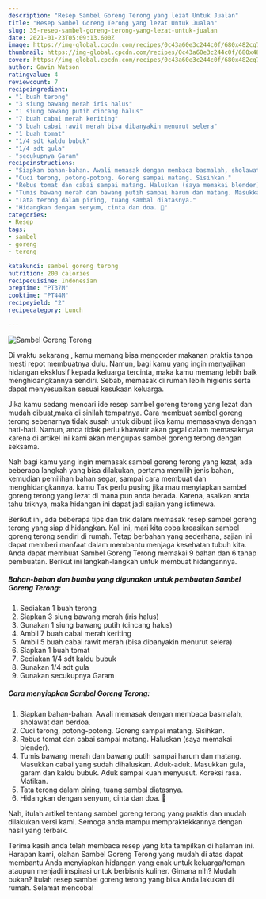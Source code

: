 ```yaml
---
description: "Resep Sambel Goreng Terong yang lezat Untuk Jualan"
title: "Resep Sambel Goreng Terong yang lezat Untuk Jualan"
slug: 35-resep-sambel-goreng-terong-yang-lezat-untuk-jualan
date: 2021-01-23T05:09:13.600Z
image: https://img-global.cpcdn.com/recipes/0c43a60e3c244c0f/680x482cq70/sambel-goreng-terong-foto-resep-utama.jpg
thumbnail: https://img-global.cpcdn.com/recipes/0c43a60e3c244c0f/680x482cq70/sambel-goreng-terong-foto-resep-utama.jpg
cover: https://img-global.cpcdn.com/recipes/0c43a60e3c244c0f/680x482cq70/sambel-goreng-terong-foto-resep-utama.jpg
author: Gavin Watson
ratingvalue: 4
reviewcount: 7
recipeingredient:
- "1 buah terong"
- "3 siung bawang merah iris halus"
- "1 siung bawang putih cincang halus"
- "7 buah cabai merah keriting"
- "5 buah cabai rawit merah bisa dibanyakin menurut selera"
- "1 buah tomat"
- "1/4 sdt kaldu bubuk"
- "1/4 sdt gula"
- "secukupnya Garam"
recipeinstructions:
- "Siapkan bahan-bahan. Awali memasak dengan membaca basmalah, sholawat dan berdoa."
- "Cuci terong, potong-potong. Goreng sampai matang. Sisihkan."
- "Rebus tomat dan cabai sampai matang. Haluskan (saya memakai blender)."
- "Tumis bawang merah dan bawang putih sampai harum dan matang. Masukkan cabai yang sudah dihaluskan. Aduk-aduk. Masukkan gula, garam dan kaldu bubuk. Aduk sampai kuah menyusut. Koreksi rasa. Matikan."
- "Tata terong dalam piring, tuang sambal diatasnya."
- "Hidangkan dengan senyum, cinta dan doa. 🖤"
categories:
- Resep
tags:
- sambel
- goreng
- terong

katakunci: sambel goreng terong 
nutrition: 200 calories
recipecuisine: Indonesian
preptime: "PT37M"
cooktime: "PT44M"
recipeyield: "2"
recipecategory: Lunch

---
```



![Sambel Goreng Terong](https://img-global.cpcdn.com/recipes/0c43a60e3c244c0f/680x482cq70/sambel-goreng-terong-foto-resep-utama.jpg)

Di waktu  sekarang , kamu memang bisa mengorder makanan praktis tanpa mesti repot membuatnya dulu. Namun, bagi kamu yang ingin menyajikan hidangan eksklusif kepada keluarga tercinta, maka kamu memang lebih baik menghidangkannya sendiri. Sebab, memasak di rumah lebih higienis serta dapat menyesuaikan sesuai kesukaan keluarga.

Jika kamu sedang mencari ide resep sambel goreng terong yang lezat dan mudah dibuat,maka di sinilah tempatnya. Cara membuat sambel goreng terong  sebenarnya tidak susah untuk dibuat jika kamu memasaknya dengan hati-hati. Namun, anda tidak perlu khawatir akan gagal dalam memasaknya 
karena di artikel ini kami akan mengupas sambel goreng terong dengan seksama.  



Nah bagi kamu yang ingin memasak sambel goreng terong yang lezat, ada beberapa langkah yang bisa dilakukan, pertama memilih jenis bahan, kemudian pemilihan bahan segar, sampai cara membuat dan menghidangkannya. kamu Tak perlu pusing jika mau menyiapkan sambel goreng terong yang lezat di mana pun anda berada. Karena, asalkan anda  tahu triknya, maka hidangan ini dapat jadi sajian yang istimewa.

Berikut ini, ada beberapa tips dan trik dalam memasak resep sambel goreng terong yang siap dihidangkan. Kali ini, mari kita coba kreasikan sambel goreng terong sendiri di rumah. Tetap berbahan yang sederhana, sajian ini dapat memberi manfaat dalam membantu menjaga kesehatan tubuh kita. Anda dapat membuat Sambel Goreng Terong memakai 9 bahan dan 6 tahap pembuatan. Berikut ini langkah-langkah untuk membuat hidangannya.

<!--inarticleads1-->

##### Bahan-bahan dan bumbu yang digunakan untuk pembuatan Sambel Goreng Terong:

1. Sediakan 1 buah terong
1. Siapkan 3 siung bawang merah (iris halus)
1. Gunakan 1 siung bawang putih (cincang halus)
1. Ambil 7 buah cabai merah keriting
1. Ambil 5 buah cabai rawit merah (bisa dibanyakin menurut selera)
1. Siapkan 1 buah tomat
1. Sediakan 1/4 sdt kaldu bubuk
1. Gunakan 1/4 sdt gula
1. Gunakan secukupnya Garam




<!--inarticleads2-->

##### Cara menyiapkan Sambel Goreng Terong:

1. Siapkan bahan-bahan. Awali memasak dengan membaca basmalah, sholawat dan berdoa.
1. Cuci terong, potong-potong. Goreng sampai matang. Sisihkan.
1. Rebus tomat dan cabai sampai matang. Haluskan (saya memakai blender).
1. Tumis bawang merah dan bawang putih sampai harum dan matang. Masukkan cabai yang sudah dihaluskan. Aduk-aduk. Masukkan gula, garam dan kaldu bubuk. Aduk sampai kuah menyusut. Koreksi rasa. Matikan.
1. Tata terong dalam piring, tuang sambal diatasnya.
1. Hidangkan dengan senyum, cinta dan doa. 🖤




Nah, itulah artikel tentang  sambel goreng terong  yang praktis dan mudah dilakukan versi kami. Semoga anda mampu mempraktekkannya dengan hasil yang terbaik. 

Terima kasih anda telah membaca resep yang kita tampilkan di halaman ini. Harapan kami, olahan  Sambel Goreng Terong yang mudah di atas dapat membantu Anda menyiapkan hidangan yang enak untuk keluarga/teman ataupun menjadi inspirasi untuk berbisnis kuliner. Gimana nih? Mudah bukan? Itulah resep sambel goreng terong yang bisa Anda lakukan di rumah. Selamat mencoba!

